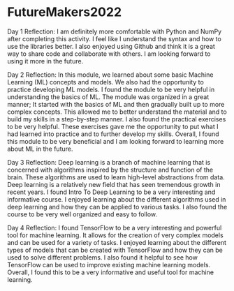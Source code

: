 # FutureMakers2022

Day 1 Reflection:
I am definitely more comfortable with Python and NumPy after completing this activity. I feel like I understand the syntax and how to use the libraries better. I also enjoyed using Github and think it is a great way to share code and collaborate with others. I am looking forward to using it more in the future.

Day 2 Reflection:
In this module, we learned about some basic Machine Learning (ML) concepts and models. We also had the opportunity to practice developing ML models. I found the module to be very helpful in understanding the basics of ML.
The module was organized in a great manner; It started with the basics of ML and then gradually built up to more complex concepts. This allowed me to better understand the material and to build my skills in a step-by-step manner. I also found the practical exercises to be very helpful. These exercises gave me the opportunity to put what I had learned into practice and to further develop my skills. Overall, I found this module to be very beneficial and I am looking forward to learning more about ML in the future.

Day 3  Reflection:
Deep learning is a branch of machine learning that is concerned with algorithms inspired by the structure and function of the brain. These algorithms are used to learn high-level abstractions from data. Deep learning is a relatively new field that has seen tremendous growth in recent years.
I found Intro To Deep Learning to be a very interesting and informative course. I enjoyed learning about the different algorithms used in deep learning and how they can be applied to various tasks. I also found the course to be very well organized and easy to follow. 

Day 4 Reflection:
I found TensorFlow to be a very interesting and powerful tool for machine learning. It allows for the creation of very complex models and can be used for a variety of tasks. I enjoyed learning about the different types of models that can be created with TensorFlow and how they can be used to solve different problems. I also found it helpful to see how TensorFlow can be used to improve existing machine learning models. Overall, I found this to be a very informative and useful tool for machine learning.
